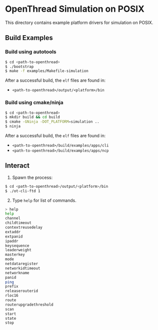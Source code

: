 # OpenThread Simulation on POSIX

This directory contains example platform drivers for simulation on POSIX.

## Build Examples

### Build using autotools

```bash
$ cd <path-to-openthread>
$ ./bootstrap
$ make -f examples/Makefile-simulation
```

After a successful build, the `elf` files are found in:

- `<path-to-openthread>/output/<platform>/bin`

### Build using cmake/ninja

```bash
$ cd <path-to-openthread>
$ mkdir build && cd build
$ cmake -GNinja -DOT_PLATFORM=simulation ..
$ ninja
```

After a successful build, the `elf` files are found in:

- `<path-to-openthread>/build/examples/apps/cli`
- `<path-to-openthread>/build/examples/apps/ncp`

## Interact

1. Spawn the process:

```bash
$ cd <path-to-openthread>/output/<platform>/bin
$ ./ot-cli-ftd 1
```

2. Type `help` for list of commands.

```bash
> help
help
channel
childtimeout
contextreusedelay
extaddr
extpanid
ipaddr
keysequence
leaderweight
masterkey
mode
netdataregister
networkidtimeout
networkname
panid
ping
prefix
releaserouterid
rloc16
route
routerupgradethreshold
scan
start
state
stop
```

